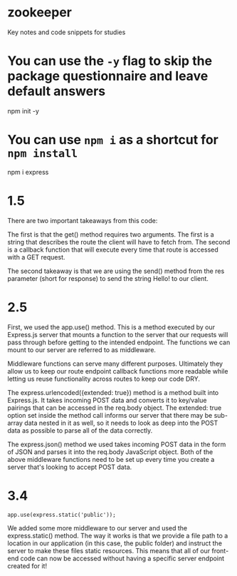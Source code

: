 # zookeeper
Key notes and code snippets for studies
# You can use the `-y` flag to skip the package questionnaire and leave default answers
npm init -y
# You can use `npm i` as a shortcut for `npm install`
npm i express

# 1.5
There are two important takeaways from this code:

The first is that the get() method requires two arguments. The first is a string that describes the route the client will have to fetch from. The second is a callback function that will execute every time that route is accessed with a GET request.

The second takeaway is that we are using the send() method from the res parameter (short for response) to send the string Hello! to our client.

# 2.5
First, we used the app.use() method. This is a method executed by our Express.js server that mounts a function to the server that our requests will pass through before getting to the intended endpoint. The functions we can mount to our server are referred to as middleware.

Middleware functions can serve many different purposes. Ultimately they allow us to keep our route endpoint callback functions more readable while letting us reuse functionality across routes to keep our code DRY.

The express.urlencoded({extended: true}) method is a method built into Express.js. It takes incoming POST data and converts it to key/value pairings that can be accessed in the req.body object. The extended: true option set inside the method call informs our server that there may be sub-array data nested in it as well, so it needs to look as deep into the POST data as possible to parse all of the data correctly.

The express.json() method we used takes incoming POST data in the form of JSON and parses it into the req.body JavaScript object. Both of the above middleware functions need to be set up every time you create a server that's looking to accept POST data.

# 3.4
```
app.use(express.static('public'));
```

We added some more middleware to our server and used the express.static() method. The way it works is that we provide a file path to a location in our application (in this case, the public folder) and instruct the server to make these files static resources. This means that all of our front-end code can now be accessed without having a specific server endpoint created for it!
